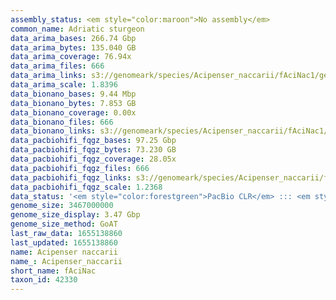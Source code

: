 ```yaml
---
assembly_status: <em style="color:maroon">No assembly</em>
common_name: Adriatic sturgeon
data_arima_bases: 266.74 Gbp
data_arima_bytes: 135.040 GB
data_arima_coverage: 76.94x
data_arima_files: 666
data_arima_links: s3://genomeark/species/Acipenser_naccarii/fAciNac1/genomic_data/arima/<br>
data_arima_scale: 1.8396
data_bionano_bases: 9.44 Mbp
data_bionano_bytes: 7.853 GB
data_bionano_coverage: 0.00x
data_bionano_files: 666
data_bionano_links: s3://genomeark/species/Acipenser_naccarii/fAciNac1/genomic_data/bionano/<br>
data_pacbiohifi_fqgz_bases: 97.25 Gbp
data_pacbiohifi_fqgz_bytes: 73.230 GB
data_pacbiohifi_fqgz_coverage: 28.05x
data_pacbiohifi_fqgz_files: 666
data_pacbiohifi_fqgz_links: s3://genomeark/species/Acipenser_naccarii/fAciNac1/genomic_data/pacbio_hifi/<br>
data_pacbiohifi_fqgz_scale: 1.2368
data_status: '<em style="color:forestgreen">PacBio CLR</em> ::: <em style="color:forestgreen">Bionano</em> ::: <em style="color:forestgreen">Arima</em>'
genome_size: 3467000000
genome_size_display: 3.47 Gbp
genome_size_method: GoAT
last_raw_data: 1655138860
last_updated: 1655138860
name: Acipenser naccarii
name_: Acipenser_naccarii
short_name: fAciNac
taxon_id: 42330
---
```

